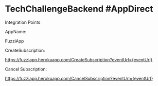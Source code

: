 # TechChallengeBackend #AppDirect

Integration Points

AppName:

FuzziApp

CreateSubscription:

https://fuzziapp.herokuapp.com/CreateSubscription?eventUrl={eventUrl}

Cancel Subscription:

https://fuzziapp.herokuapp.com/CancelSubscription?eventUrl={eventUrl}

